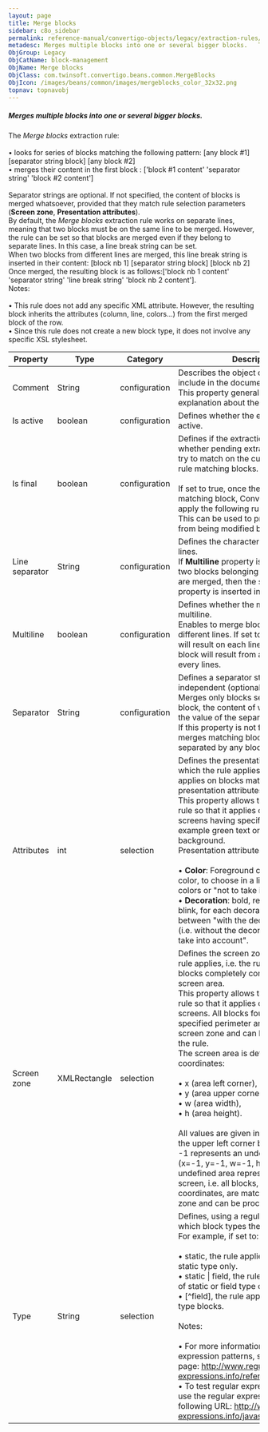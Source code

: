 ```yaml
---
layout: page
title: Merge blocks
sidebar: c8o_sidebar
permalink: reference-manual/convertigo-objects/legacy/extraction-rules/block-management/merge-blocks/
metadesc: Merges multiple blocks into one or several bigger blocks.   The  Merge blocks  extraction rule   • looks for series of blocks matching the following p
ObjGroup: Legacy
ObjCatName: block-management
ObjName: Merge blocks
ObjClass: com.twinsoft.convertigo.beans.common.MergeBlocks
ObjIcon: /images/beans/common/images/mergeblocks_color_32x32.png
topnav: topnavobj
---
```

##### Merges multiple blocks into one or several bigger blocks. 

The <i>Merge blocks</i> extraction rule:<br/><br/>• looks for series of blocks matching the following pattern: <span class="computer">[any block #1] [separator string block] [any block #2]</span><br/>• merges their content in the first block : <span class="computer">['block #1 content' 'separator string' 'block #2 content']</span><br/><br/>Separator strings are optional. If not specified, the content of blocks is merged whatsoever, provided that they match rule selection parameters (<b>Screen zone</b>, <b>Presentation attributes</b>).<br/>By default, the <i>Merge blocks</i> extraction rule works on separate lines, meaning that two blocks must be on the same line to be merged. However, the rule can be set so that blocks are merged even if they belong to separate lines. In this case, a line break string can be set. <br/>When two blocks from different lines are merged, this line break string is inserted in their content: <span class="computer">[block nb 1] [separator string block] [block nb 2]</span><br/>Once merged, the resulting block is as follows:<span class="computer">['block nb 1 content' 'separator string' 'line break string' 'block nb 2 content']</span>.<br/><span class="orangetwinsoft">Notes:</span> <br/><br/>• This rule does not add any specific XML attribute. However, the resulting block inherits the attributes (column, line, colors...) from the first merged block of the row. <br/>• Since this rule does not create a new block type, it does not involve any specific XSL stylesheet.<br/>

Property | Type | Category | Description
--- | --- | --- | ---
Comment | String | configuration | Describes the object comment to include in the documentation report.<br/>This property generally contains an explanation about the object.
Is active | boolean | configuration | Defines whether the extraction rule is active.
Is final | boolean | configuration | Defines if the extraction is final, i.e. whether pending extraction rules should try to match on the current extraction rule matching blocks.<br/><br/>If set to <span class="computer">true</span>, once the rule applies on a matching block, Convertigo doesn't apply the following rules on this block. This can be used to prevent a block from being modified by other rules.
Line separator | String | configuration | Defines the character to add to distinct lines.<br/>If <b>Multiline</b> property is set to <span class="computer">true</span>, and if two blocks belonging to separate lines are merged, then the string value of this property is inserted in-between.
Multiline | boolean | configuration | Defines whether the merge should be multiline.<br/>Enables to merge blocks located on different lines. If set to <span class="computer">false</span>, one block will result on each line; if set to <span class="computer">true</span>, one block will result from all blocks from every lines.
Separator | String | configuration | Defines a separator string, case independent (optional).<br/>Merges only blocks separated by a third block, the content of which is equal to the value of the separator string.<br/>If this property is not filled, the rule merges matching blocks that are not separated by any blocks.
Attributes | int | selection | Defines the presentation attributes on which the rule applies, i.e. the rule applies on blocks matching these presentation attributes.<br/>This property allows to configure the rule so that it applies only to parts of screens having specific attributes, for example green text on black background.<br/>Presentation attributes to configure are :<br/><br/>• <b>Color</b>: <span class="computer">Foreground</span> color, <span class="computer">Background</span> color, to choose in a list of predefined colors or "not to take into account".<br/>• <b>Decoration</b>: <span class="computer">bold</span>, <span class="computer">reverse</span>, <span class="computer">underlined</span>, <span class="computer">blink</span>, for each decoration choose between "with the decoration", "normal" (i.e. without the decoration), or "not to take into account".<br/>
Screen zone | XMLRectangle | selection | Defines the screen zone on which the rule applies, i.e. the rule applies on blocks completely contained in this screen area.<br/>This property allows to configure the rule so that it applies only to areas of screens. All blocks found within the specified perimeter are matching this screen zone and can be processed by the rule. <br/>The screen area is defined through four coordinates: <br/><br/>• x (area left corner), <br/>• y (area upper corner), <br/>• w (area width), <br/>• h (area height). <br/><br/>All values are given in characters, with the upper left corner being (x=0, y=0). <br/><span class="computer">-1</span> represents an undefined value: <span class="computer">(x=-1, y=-1, w=-1, h=-1)</span> is an undefined area representing the whole screen, i.e. all blocks, whatever their coordinates, are matching this screen zone and can be processed by the rule.
Type | String | selection | Defines, using a regular expression, to which block types the rule applies.<br/>For example, if set to: <br/><br/>• <span class="computer">static</span>, the rule applies to blocks of <span class="computer">static</span> type only. <br/>• <span class="computer">static &#124; field</span>, the rule applies to blocks of <span class="computer">static</span> or <span class="computer">field</span> type only. <br/>• <span class="computer">[^field]</span>, the rule applies to all but <span class="computer">field</span> type blocks.<br/><br/><span class="orangetwinsoft">Notes:</span><br/><br/>• For more information about regular expression patterns, see the following page: <span class="computer">http://www.regular-expressions.info/reference.html</span>. <br/>• To test regular expressions, you can use the regular expression tester at the following URL: <span class="computer">http://www.regular-expressions.info/javascriptexample.html</span>.<br/>

